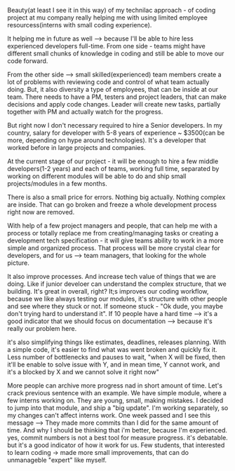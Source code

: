 Beauty(at least I see it in this way) of my technilac approach -  of coding project at mu company really helping me with using limited employee resourcess(interns with small coding experience).

It helping me in future as well --> because I'll be able to hire less experienced developers full-time. From one side - teams might have different small chunks of knowledge in coding and still be able to move our code forward.

From the other side --> small skilled(experienced) team members create a lot of problems with reviewing code and control of what team actually doing. But, it also diversity a type of employees, that can be inside at our team. There needs to have a PM, testers and project leaders, that can make decisions and apply code changes.
Leader will create new tasks, partially together with PM and actually watch for the progress.

But right now I don't  necessary required to hire a Senior developers. In my country, salary for developer with 5-8 years of experience ~ $3500(can be more, depending on hype around technologies). It's a developer that worked before in large projects and companies.

At the current stage of our project - it will be enough to hire a few middle developers(1-2 years) and each of teams, working full time, separated by working on different modules will be able to do and ship small projects/modules in a few months.

There is also a small price for errors. Nothing big actually. Nothing complex are inside. That can go broken and freeze a whole development process right now are removed.

With help of a few project managers and people, that can help me with a process or totally replace me from creating/managing tasks or creating a development tech specification - it will give teams ability to work in a more simple and organized process.
That process will be more crystal clear for developers, and for us --> team managers, that looking for the whole picture.

It also improve processes. And increase tech value of things that we are doing. Like if junior develoer can understand the complex structure, that we building. It's great in overall, right? It;s improves our coding workflow, because we like always testing our modules, it's structure with other people and see where they stuck or not. If someone stuck - "Ok dude, you maybe don't trying hard to understand it". If 10 people have a hard time --> it's a good indicator that we should focus on documentation --> because it's really our problem here.

it's also simplifying things like estimates, deadlines, releases planning. With a simple code, it's easier to find what was went broken and quickly fix it. Less number of bottlenecks and pauses to wait, "when X will be fixed, then it'll be enable to solve issue with Y, and in mean time, Y cannot work, and it's a blocked by X and we cannot solve it right now"   

More people can archive more progress nad in short amount of time.
Let's crack previous sentence with an example.
We have simple module, where a few interns working on. They are young, small, making mistakes. I decided to jump into that module, and ship a "big update". I'm working separately, so my changes can't affect interns work.
One week passed and I see this message --> They made more commits than I did for the same amount of time. And why I should be thinking that i'm better, because I'm experienced. yes, commit numbers is not a best tool for measure progress. it's debatable. but it's a good indicator of how it work for us. Few students, that interested to learn coding -> made more small improvements, that can do unmanageble "expert" like myself.
